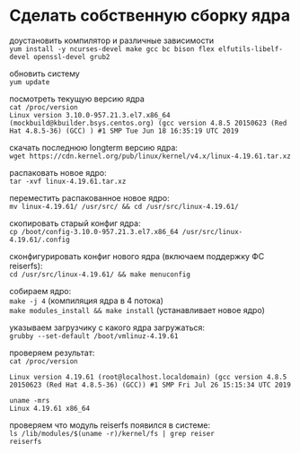 # Сделать собственную сборку ядра

доустановить компилятор и различные зависимости  
`yum install -y ncurses-devel make gcc bc bison flex elfutils-libelf-devel openssl-devel grub2`  

обновить систему  
`yum update`  

посмотреть текущую версию ядра  
`cat /proc/version`  
`Linux version 3.10.0-957.21.3.el7.x86_64 (mockbuild@kbuilder.bsys.centos.org) (gcc version 4.8.5 20150623 (Red Hat 4.8.5-36) (GCC) ) #1 SMP Tue Jun 18 16:35:19 UTC 2019`  

скачать последнюю longterm версию ядра:  
`wget https://cdn.kernel.org/pub/linux/kernel/v4.x/linux-4.19.61.tar.xz`  

распаковать новое ядро:  
`tar -xvf linux-4.19.61.tar.xz`  

переместить распакованное новое ядро:  
`mv linux-4.19.61/ /usr/src/ && cd /usr/src/linux-4.19.61/`  

скопировать старый конфиг ядра:  
`cp /boot/config-3.10.0-957.21.3.el7.x86_64 /usr/src/linux-4.19.61/.config`  

сконфигурировать конфиг нового ядра (включаем поддержку ФС reiserfs):  
`cd /usr/src/linux-4.19.61/ && make menuconfig`  

собираем ядро:  
`make -j 4` (компиляция ядра в 4 потока)       
`make modules_install && make install` (устанавливает новое ядро)  

указываем загрузчику с какого ядра загружаться:  
`grubby --set-default /boot/vmlinuz-4.19.61`

проверяем результат:  
`cat /proc/version`  

`Linux version 4.19.61 (root@localhost.localdomain) (gcc version 4.8.5 20150623 (Red Hat 4.8.5-36) (GCC)) #1 SMP Fri Jul 26 15:15:34 UTC 2019`  

`uname -mrs`  
`Linux 4.19.61 x86_64`  

проверяем что модуль reiserfs появился в системе:  
`ls /lib/modules/$(uname -r)/kernel/fs | grep reiser`  
`reiserfs`

